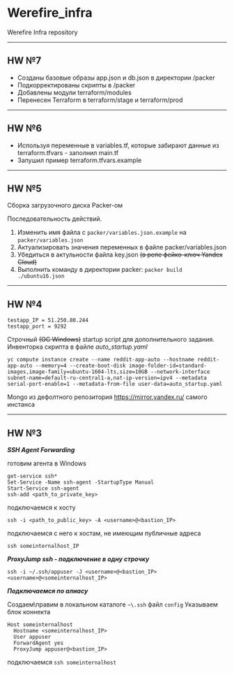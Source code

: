 # Werefire_infra
Werefire Infra repository

---
## HW №7

* Созданы базовые образы app.json и db.json в директории /packer
* Подкорректированы скрипты в /packer
* Добавлены модули terraform/modules
* Перенесен Terraform в terraform/stage и terraform/prod

___

## HW №6

* Используя переменные в variables.tf, которые забирают данные из terraform.tfvars - заполнил main.tf
* Запушил пример terraform.tfvars.example

___

## HW №5

Сборка загрузочного диска Packer-ом

Последовательность действий.

1. Изменить имя файла с `packer/variables.json.example` на `packer/variables.json`
2. Актуализировать значения переменных в файле packer/variables.json
3. Убедиться в актульности файла key.json ~~(в репе фейко-ключ Yandex Cloud)~~
4. Выполнить команду в директории packer: `packer build ./ubuntu16.json`

---

## HW №4

    testapp_IP = 51.250.80.244
    testapp_port = 9292

Строчный ~~(ОС Windows)~~ startup script для дополнительного задания. Инвенторка скрипта в файле _auto_startup.yaml_

`yc compute instance create --name reddit-app-auto --hostname reddit-app-auto --memory=4 --create-boot-disk image-folder-id=standard-images,image-family=ubuntu-1604-lts,size=10GB --network-interface subnet-name=default-ru-central1-a,nat-ip-version=ipv4 --metadata serial-port-enable=1 --metadata-from-file user-data=auto_startup.yaml`

Mongo из дефолтного репозитория https://mirror.yandex.ru/ самого инстанса

---

## HW №3

***SSH Agent Forwarding***

готовим агента в Windows

    get-service ssh*
    Set-Service -Name ssh-agent -StartupType Manual
    Start-Service ssh-agent
    ssh-add <path_to_private_key>

подключаемся к хосту

`ssh -i <path_to_public_key> -A <username>@<bastion_IP>`

подключаемся с него к хостам, не имеющим публичные адреса

`ssh someinternalhost_IP`

***ProxyJump ssh - подключение в одну строчку***

`ssh -i ~/.ssh/appuser -J <username>@<bastion_IP> <username>@<someinternalhost_IP>`

***Подключаемся по алиасу***

Создаем\правим в локальном каталоге `~\.ssh` файл `config`
Указываем блок коннекта

    Host someinternalhost
      Hostname <someinternalhost_IP>
      User appuser
      ForwardAgent yes
      ProxyJump appuser@<bastion_IP>

подключаемся `ssh someinternalhost`
